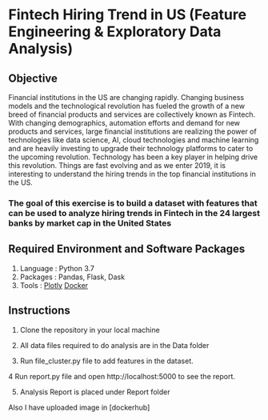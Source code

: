 # Fintech Hiring Trend in US (Feature Engineering & Exploratory Data Analysis)

## Objective

Financial institutions in the US are changing rapidly. Changing business models and the technological revolution has fueled the growth of a new breed of financial products and services are collectively known as Fintech. With changing demographics, automation efforts and demand for new products and services, large financial institutions are realizing the power of technologies like data science, AI, cloud technologies and machine learning and are heavily investing to upgrade their technology platforms to cater to the upcoming revolution. Technology has been a key player in helping drive this revolution. Things are fast evolving and as we enter 2019, it is interesting to understand the hiring trends in the top financial institutions in the US. 

### The goal of this exercise is to build a dataset with features that can be used to analyze hiring trends in Fintech in the 24 largest banks by market cap in the United States

## Required Environment and Software Packages

1. Language : Python 3.7
2. Packages : Pandas, Flask, Dask 
3. Tools : [Plotly](https://plot.ly/create/) [Docker](https://www.docker.com/) 

## Instructions

1. Clone the repository in your local machine

2. All data files required to do analysis are in the Data folder

3. Run file_cluster.py file to add features in the dataset.

4 Run report.py file and open http://localhost:5000 to see the report.

5. Analysis Report is placed under Report folder

Also  I have uploaded image in [dockerhub]
